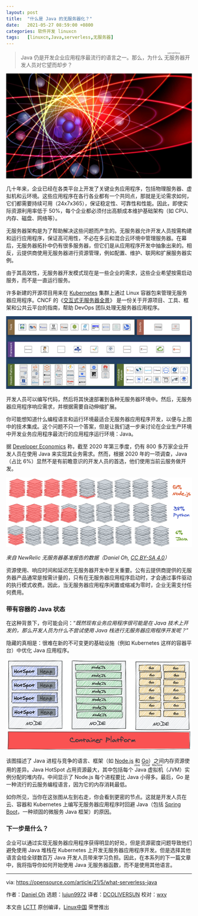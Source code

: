 ```yaml
---
layout: post
title:	"什么是 Java 的无服务器化？"
date:	2021-05-27 08:59:00 +0800 
categories:	软件开发 linuxcn 
tags:	[linuxcn,Java,serverless,无服务器]
---
```




> 
> Java 仍是开发企业应用程序最流行的语言之一。那么，为什么<ruby> 无服务器 <rt>  serverless </rt></ruby>开发人员对它望而却步？
> 
> 
> 


![](/Asserts/Images/album/202105/27/090038pd7ff7x0yohh38nd.jpg "Coffee beans and a cup of coffee")


几十年来，企业已经在各类平台上开发了关键业务应用程序，包括物理服务器、虚拟机和云环境。这些应用程序在各行各业都有一个共同点，那就是无论需求如何，它们都需要持续可用（24x7x365），保证稳定性、可靠性和性能。因此，即使实际资源利用率低于 50%，每个企业都必须付出高额成本维护基础架构（如 CPU、内存、磁盘、网络等）。


无服务器架构是为了帮助解决这些问题而产生的。无服务器允许开发人员按需构建和运行应用程序，保证高可用性，不必在多云和混合云环境中管理服务器。在幕后，无服务器拓扑中仍有很多服务器，但它们是从应用程序开发中抽象出来的。相反，云提供商使用无服务器进行资源管理，例如配置、维护、联网和扩展服务器实例。


由于其高效性，无服务器开发模式现在是一些企业的需求，这些企业希望按需启动服务，而不是一直运行服务。


许多新建的开源项目用来在 [Kubernetes](https://opensource.com/article/19/6/reasons-kubernetes) 集群上通过 Linux 容器包来管理无服务器应用程序。CNCF 的《[交互式无服务器全景](https://landscape.cncf.io/serverless?zoom=150)》 是一份关于开源项目、工具、框架和公共云平台的指南，帮助 DevOps 团队处理无服务器应用程序。


![CNCF Serverless Landscape](/Asserts/Images/album/202105/27/085958pfv1lkffkafoffku.png "CNCF Serverless Landscape")


开发人员可以编写代码，然后将其快速部署到各种无服务器环境中。然后，无服务器应用程序响应需求，并根据需要自动伸缩扩展。


你可能想知道什么编程语言和运行环境最适合无服务器应用程序开发，以便与上图中的技术集成。这个问题不只一个答案，但是让我们退一步来讨论在企业生产环境中开发业务应用程序最流行的应用程序运行环境：Java。


据 [Developer Economics](https://developereconomics.com/) 称，截至 2020 年第三季度，仍有 800 多万家企业开发人员在使用 Java 来实现其业务需求。然而，根据 2020 年的一项调查，Java（占比 6%）显然不是有前瞻意识的开发人员的首选，他们使用当前云服务做开发。


![NewRelic data on serverless runtimes and languages](/Asserts/Images/album/202105/27/085959fvvv6f0aiqvbix09.png "NewRelic data on serverless runtimes and languages")


*来自 NewRelic 无服务器基准报告的数据（Daniel Oh, [CC BY-SA 4.0](https://creativecommons.org/licenses/by-sa/4.0/)）*


资源使用、响应时间和延迟在无服务器开发中至关重要。公有云提供商提供的无服务器产品通常是按需计量的，只有在无服务器应用程序启动时，才会通过事件驱动的执行模式收费。因此，当无服务器应用程序闲置或缩减为零时，企业无需支付任何费用。


### 带有容器的 Java 状态


在这种背景下，你可能会问：“*既然现有业务应用程序很可能是在 Java 技术上开发的，那么开发人员为什么不尝试使用 Java 栈进行无服务器应用程序开发呢？*”


隐藏的真相是：很难在新的不可变更的基础设施（例如 Kubernetes 这样的容器平台）中优化 Java 应用程序。


![Differences in memory resource usage](/Asserts/Images/album/202105/27/085959p5dm7tm36m6bddbo.png "Differences in memory resource usage")


该图描述了 Java 进程与竞争的语言、框架（如 [Node.js](https://nodejs.org/) 和 [Go](https://golang.org/)）之间内存资源使用的差异。Java HotSpot 占用资源最大，其中包括每个<ruby> Java 虚拟机 <rt>  Java Virtual Machine </rt></ruby>（JVM）实例分配的堆内存。中间显示了 Node.js 每个进程要比 Java 小得多。最后，Go 是一种流行的云服务编程语言，因为它的内存消耗最低。


如你所见，当你在这张图从左到右走，你会看到更密的节点。这就是开发人员在云、容器和 Kubernetes 上编写无服务器应用程序时回避 Java（包括 [Spring Boot](https://spring.io/projects/spring-boot)，一种顽固的微服务 Java 框架）的原因。


### 下一步是什么？


企业可以通过实现无服务器应用程序获得明显的好处，但是资源密度问题导致他们避免使用 Java 堆栈在 Kubernetes 上开发无服务器应用程序开发。但是选择其他语言会给全球数百万 Java 开发人员带来学习负担。因此，在本系列的下一篇文章中，我将指导你如何开始使用 Java 无服务器函数，而不是使用其他语言。




---


via: <https://opensource.com/article/21/5/what-serverless-java>


作者：[Daniel Oh](https://opensource.com/users/daniel-oh) 选题：[lujun9972](https://github.com/lujun9972) 译者：[DCOLIVERSUN](https://github.com/DCOLIVERSUN) 校对：[wxy](https://github.com/wxy)


本文由 [LCTT](https://github.com/LCTT/TranslateProject) 原创编译，[Linux中国](https://linux.cn/) 荣誉推出
